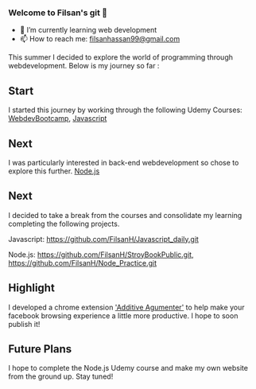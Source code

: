 ### Welcome to Filsan's git 👋

- 🌱 I’m currently learning web development
- 📫 How to reach me: filsanhassan99@gmail.com

This summer I decided to explore the world of programming through webdevelopment. Below is my journey so far : 

## Start

I started this journey by working through the following Udemy Courses:
[WebdevBootcamp](https://github.com/FilsanH/UdemyWebdevbootcamp.git),
[Javascript](https://github.com/FilsanH/JavascriptCourse-.git)

## Next 

I was particularly interested in back-end webdevelopment so chose to explore this further.
[Node.js](https://github.com/FilsanH/Node.js---The-Complete-Guide-.git)

## Next 

I decided to take a break from the courses and consolidate my learning completing the following projects.

Javascript:
https://github.com/FilsanH/Javascript_daily.git

Node.js: 
https://github.com/FilsanH/StroyBookPublic.git, 
https://github.com/FilsanH/Node_Practice.git


## Highlight 

I developed a chrome extension  ['Additive Agumenter'](https://github.com/FilsanH/AAChromeExtension.git) to help make your facebook browsing experience a little more productive. I hope to soon publish it! 

## Future Plans

I hope to complete the Node.js Udemy course and make my own website from the ground up. Stay tuned!
